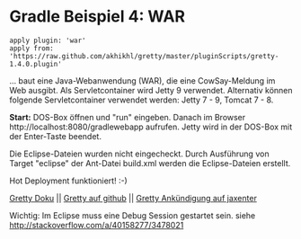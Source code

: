 # Gradle Beispiel 4: WAR

    apply plugin: 'war'
    apply from: 'https://raw.github.com/akhikhl/gretty/master/pluginScripts/gretty-1.4.0.plugin'

... baut eine Java-Webanwendung (WAR), die eine CowSay-Meldung im Web ausgibt. Als Servletcontainer wird Jetty 9 verwendet. Alternativ
können folgende Servletcontainer verwendet werden: Jetty 7 - 9, Tomcat 7 - 8.

**Start:** DOS-Box öffnen und "run" eingeben. Danach im Browser http://localhost:8080/gradlewebapp aufrufen.
Jetty wird in der DOS-Box mit der Enter-Taste beendet.

Die Eclipse-Dateien wurden nicht eingecheckt. Durch Ausführung von Target "eclipse" der Ant-Datei build.xml werden die Eclipse-Dateien erstellt.

Hot Deployment funktioniert! :-)

[Gretty Doku](http://akhikhl.github.io/gretty-doc)
 || [Gretty auf github](https://github.com/akhikhl/gretty)
 || [Gretty Ankündigung auf jaxenter](https://jaxenter.de/gretty-1092)
 
Wichtig: Im Eclipse muss eine Debug Session gestartet sein. siehe http://stackoverflow.com/a/40158277/3478021
